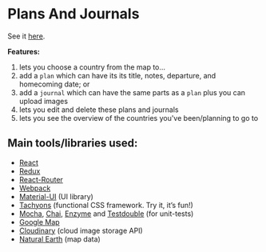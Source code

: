 Plans And Journals
========================================

See it [here](https://chrisregner.github.io/plans-and-journals/#/).

**Features:**

1. lets you choose a country from the map to...
2. add a `plan` which can have its its title, notes, departure, and homecoming date; or
3. add a `journal` which can have the same parts as a `plan` plus you can upload images
4. lets you edit and delete these plans and journals
5. lets you see the overview of the countries you've been/planning to go to

## Main tools/libraries used:

- [React](https://facebook.github.io/react/)
- [Redux](http://redux.js.org/)
- [React-Router](https://reacttraining.com/react-router/)
- [Webpack](https://webpack.js.org/)
- [Material-UI](XXX) (UI library)
- [Tachyons](http://tachyons.io/) (functional CSS framework. Try it, it’s fun!)
- [Mocha](https://mochajs.org/), [Chai](http://chaijs.com/api/bdd/), [Enzyme](http://airbnb.io/enzyme/) and [Testdouble](https://github.com/testdouble/testdouble.js/) (for unit-tests)
- [Google Map](https://www.google.com.ph/maps/@14.6907136,121.1244544,13z?hl=en)
- [Cloudinary](https://cloudinary.com/) (cloud image storage API)
- [Natural Earth](http://www.naturalearthdata.com/) (map data)
